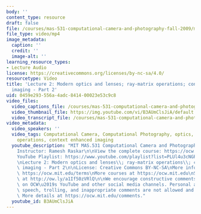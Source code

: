 ```yaml
---
body: ''
content_type: resource
draft: false
file: /courses/mas-531-computational-camera-and-photography-fall-2009/mitmas_531f09_lec02_2_360p_16_9.mp4
file_type: video/mp4
image_metadata:
  caption: ''
  credit: ''
  image-alt: ''
learning_resource_types:
- Lecture Audio
license: https://creativecommons.org/licenses/by-nc-sa/4.0/
resourcetype: Video
title: 'Lecture 2: Modern optics and lenses; ray-matrix operations; context enhanced
  imaging - Part 2'
uid: 0459e293-556a-4adc-8414-00023e53c9c8
video_files:
  video_captions_file: /courses/mas-531-computational-camera-and-photography-fall-2009/1RpBhrMy4dWJU9VOMNzXL7kOVgTbAsD2m_transcript.webvtt
  video_thumbnail_file: https://img.youtube.com/vi/B3AUmClsJiA/default.jpg
  video_transcript_file: /courses/mas-531-computational-camera-and-photography-fall-2009/1RpBhrMy4dWJU9VOMNzXL7kOVgTbAsD2m_transcript.pdf
video_metadata:
  video_speakers: ''
  video_tags: Computational Camera, Computational Photography, optics, lenses; ray-matrix
    operations, context enhanced imaging
  youtube_description: "MIT MAS.531 Computational Camera and Photography, Fall 2009\n\
    Instructor: Ramesh Raskar\n\nView the complete course: https://ocw.mit.edu/courses/mas-531-computational-camera-and-photography-fall-2009/\n\
    YouTube Playlist: https://www.youtube.com/playlist?list=PLUl4u3cNGP61pwA6paIRZ30q1sjLE8b6c\n\
    \nLecture 2: Modern optics and lenses\\; ray-matrix operations\\; context enhanced\
    \ imaging - Part 2\n\nLicense: Creative Commons BY-NC-SA\nMore information at\
    \ https://ocw.mit.edu/terms\nMore courses at https://ocw.mit.edu\nSupport OCW\
    \ at http://ow.ly/a1If50zVRlQ\n\nWe encourage constructive comments and discussion\
    \ on OCW\u2019s YouTube and other social media channels. Personal attacks, hate\
    \ speech, trolling, and inappropriate comments are not allowed and may be removed.\
    \ More details at https://ocw.mit.edu/comments."
  youtube_id: B3AUmClsJiA
---
```

